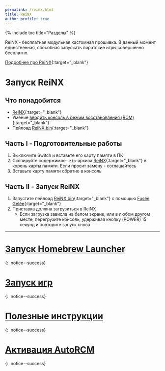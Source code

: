 ```yaml
---
permalink: /reinx.html
title: ReiNX
author_profile: true
---
```

{% include toc title="Разделы" %}

ReiNX - бесплатная модульная кастомная прошивка. В данный момент единственная, способная запускать пиратские игры совершенно бесплатно. 

[Подробнее про ReiNX](launch-cfw#reinx){:target="_blank"}

# Запуск ReiNX

## Что понадобится 

* [ReiNX](files/reinx.zip){:target="_blank"}
* Умение [вводить консоль в режим восстановления (RCM)](fusee-gelee#%D1%87%D0%B0%D1%81%D1%82%D1%8C-i---%D0%B2%D1%85%D0%BE%D0%B4-%D0%B2-rcm){:target="_blank"}
* Пейлоад [ReiNX.bin](files/ReiNX.bin){:target="_blank"}

## Часть I - Подготовительные работы

1. Выключите Switch и вставьте его карту памяти в ПК 
1. Скопируйте содержимое `.zip`-архива [ReiNX](files/reinx.zip){:target="_blank"} в корень карты памяти. Если просит замену - соглашайтесь
1. Вставьте карту памяти обратно в консоль

## Часть II - Запуск ReiNX

1. Запустите пейлоад [ReiNX.bin](files/ReiNX.bin){:target="_blank"} с помощью [Fusée Gelée](fusee-gelee){:target="_blank"}
1. Приставка должна загрузиться в ReiNX
	* Если загрузка зависла на белом экране, или в любом другом месте, перегрузите консоль, удерживая кнопку (POWER) 15 секунд и повторите запуск снова
	
___

# [Запуск Homebrew Launcher](launch-hbl#запуск-hbl-из-reinx-или-atmosphere)
{: .notice--success}
# [Запуск игр](reinx-games)
{: .notice--success}
# [Полезные инструкции](addons)
{: .notice--success}
# [Активация AutoRCM](autorcm)
{: .notice--success}
